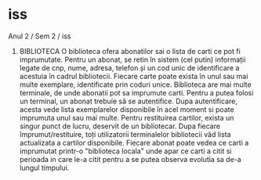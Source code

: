 # iss
Anul 2 / Sem 2 / iss

1. BIBLIOTECA O biblioteca ofera abonatilor sai o lista de carti ce pot fi imprumutate. Pentru un abonat, se retin în sistem (cel putin) informații legate de cnp, nume, adresa, telefon și un cod unic de identificare a acestuia în cadrul bibliotecii. Fiecare carte poate exista în unul sau mai multe exemplare, identificate prin coduri unice. Biblioteca are mai multe terminale, de unde abonatii pot sa imprumute carti. Pentru a putea folosi un terminal, un abonat trebuie să se autentifice. Dupa autentificare, acesta vede lista exemplarelor disponibile în acel moment si poate imprumuta unul sau mai multe. Pentru restituirea cartilor, exista un singur punct de lucru, deservit de un bibliotecar. Dupa fiecare împrumut/restituire, toți utilizatorii terminalelor bibliotecii văd lista actualizata a cartilor disponibile. Fiecare abonat poate vedea ce carti a imprumutat printr-o "biblioteca locala" unde apar ce carti a citit si perioada in care le-a citit pentru a se putea observa evolutia sa de-a lungul timpului.
